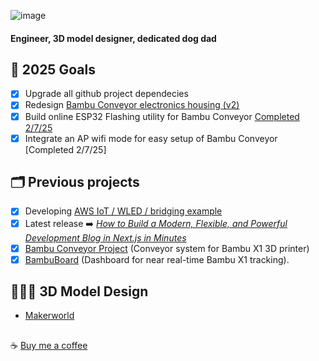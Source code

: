 ![image](https://komarev.com/ghpvc/?username=T0NYZ0&style=flat-square")

#### Engineer, 3D model designer, dedicated dog dad 

## 🚀 2025 Goals

- [x] Upgrade all github project dependecies
- [x] Redesign [Bambu Conveyor electronics housing (v2)](https://makerworld.com/en/models/1071359#profileId-1061316)
- [x] Build online ESP32 Flashing utility for Bambu Conveyor [Completed 2/7/25](https://t0nyz.com/flasher/)
- [x] Integrate an AP wifi mode for easy setup of Bambu Conveyor [Completed 2/7/25]

## 🗂️ Previous projects

- [x] Developing [AWS IoT / WLED / bridging example](https://t0nyz.com/projects/awsiot)
- [x] Latest release ➡️ *[How to Build a Modern, Flexible, and Powerful Development Blog in Next.js in Minutes](https://t0nyz.com/projects/nextjsblog)*
- [x] [Bambu Conveyor Project](https://t0nyz.com/projects/bambuconveyor) (Conveyor system for Bambu X1 3D printer)
- [x] [BambuBoard](https://t0nyz.com/projects/bambuboard) (Dashboard for near real-time Bambu X1 tracking).

## 👨🏻‍🔬 3D Model Design
- [Makerworld](https://makerworld.com/en/@t0nyz)


##
☕ [Buy me a coffee](https://buymeacoffee.com/tonyz)
